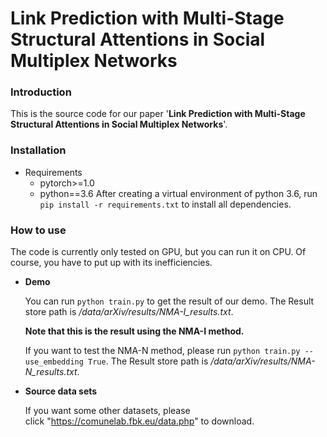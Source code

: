 # Link Prediction with Multi-Stage Structural Attentions in Social Multiplex Networks
### Introduction
This is the source code for our paper '**Link Prediction with Multi-Stage Structural Attentions in Social Multiplex Networks**'.
### Installation  
   * Requirements 
     * pytorch>=1.0
     * python==3.6
     After creating a virtual environment of python 3.6, run `pip install -r requirements.txt` to install all dependencies.
### How to use
The code is currently only tested on GPU, but you can run it on CPU. Of course, you have to put up with its inefficiencies.

* **Demo**  

     You can run `python train.py` to get the result of our demo. The Result store path is */data/arXiv/results/NMA-I_results.txt*.  
     
     **Note that this is the result using the NMA-I method.** 
     
     If you want to test the NMA-N method, please run `python train.py --use_embedding True`. The Result store path is */data/arXiv/results/NMA-N_results.txt*.
     
* **Source data sets**  

     If you want some other datasets, please click "https://comunelab.fbk.eu/data.php" to download.

